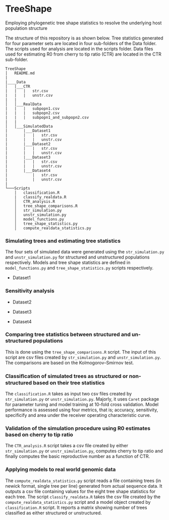 # TreeShape
Employing phylogenetic tree shape statistics to resolve the underlying host population structure

The structure of this repository is as shown below. Tree statistics generated for four parameter sets are located in four sub-folders of the Data folder. The scripts used for analysis are located in the scripts folder. Data files used for estimating R0 from cherry to tip ratio (CTR) are located in the CTR sub-folder.

```
TreeShape
│   README.md 
|
|____Data
│   |___CTR
|   |   |   str.csv
|   |   |   unstr.csv
|   |
│   │___RealData
|   |   |   subpopn1.csv
|   |   |   subpopn2.csv
|   |   |   subpopn1_and_subpopn2.csv
|   |   
│   │___SimulatedData
|       |___Dataset1
|       |   |   str.csv
|       |   |   unstr.csv
|       |___Dataset2
|       |   |   str.csv
|       |   |   unstr.csv
|       |___Dataset3
|       |   |   str.csv
|       |   |   unstr.csv
|       |___Dataset4
|           |   str.csv
|           |   unstr.csv
|           
└───Scripts
    │   classification.R
    |   classify_realdata.R
    │   CTR_analysis.R
    │   tree_shape_comparisons.R
    │   str_simulation.py
    │   unstr_simulation.py
    │   model_functions.py
    │   tree_shape_statistics.py
    │   compute_realdata_statistics.py

```


### Simulating trees and estimating tree statistics
The four sets of simulated data were generated using the `str_simulation.py` and `unstr_simulation.py` for structured and unstructured populations respectively. Models and tree shape statistics are defined in `model_functions.py` and `tree_shape_statistics.py` scripts respectively.  

* Dataset1

### Sensitivity analysis

* Dataset2
      
* Dataset3
    
* Dataset4

### Comparing tree statistics between structured and un-structured populations
This is done using the `tree_shape_comparisons.R` script. The input of this script are csv files created by `str_simulation.py` and `unstr_simulation.py`. The comparisons are  based on the Kolmogorov–Smirnov test.

### Classiﬁcation of simulated trees as structured or non-structured based on their tree statistics
The `classification.R` takes as input two csv files created by `str_simulation.py` or `unstr_simulation.py`. Majorly, it uses `Caret` package for parameter tuning and model training at 10-fold cross validation. Model performance is assessed using four metrics, that is; accuracy, sensitivity, specificify and area under the receiver operating characteristic curve.

### Validation of the simulation procedure using R0 estimates based on cherry to tip ratio
The `CTR_analysis.R` script takes a csv file created by either `str_simulation.py` or `unstr_simulation.py`, computes cherry to tip ratio and finally computes the basic reproductive number as a function of CTR.

### Applying models to real world genomic data
The `compute_realdata_statistics.py` script reads a file containing trees (in newick format, single tree per line) generated from actual sequence data. It outputs a csv file containing values for the eight tree shape statistics for each tree. The script `classify_realdata.R` takes the csv file created by  the `compute_realdata_statistics.py` script and a model object created by `classification.R` script. It reports a matrix showing number of trees classified as either structured or unstructured.  
